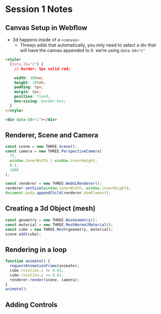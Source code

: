 # Session 1 Notes

## Canvas Setup in Webflow

- 3d happens inside of a `<canvas>`
  - Threejs adds that automatically, you only need to select a div that will have the canvas appended to it. we’re using `data-3d="c"`

```html
<style>
  [data-3d="c"] {
    // border: 5px solid red;

    width: 100vw;
    height: 100vh;
    padding: 0px;
    margin: 0px;
    position: fixed;
    box-sizing: border-box;
  }
</style>

<div data-3d="c"></div>
```

## Renderer, Scene and Camera

```jsx
const scene = new THREE.Scene();
const camera = new THREE.PerspectiveCamera(
  75,
  window.innerWidth / window.innerHeight,
  0.1,
  1000
);

const renderer = new THREE.WebGLRenderer();
renderer.setSize(window.innerWidth, window.innerHeight);
document.body.appendChild(renderer.domElement);
```

## Creating a 3d Object (mesh)

```jsx
const geometry = new THREE.BoxGeometry();
const material = new THREE.MeshNormalMaterial();
const cube = new THREE.Mesh(geometry, material);
scene.add(cube);
```

## Rendering in a loop

```jsx
function animate() {
  requestAnimationFrame(animate);
  cube.rotation.x += 0.01;
  cube.rotation.y += 0.01;
  renderer.render(scene, camera);
}
animate();
```

## Adding Controls
